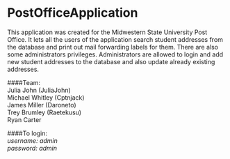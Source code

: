 # PostOfficeApplication
This application was created for the Midwestern State University Post Office. It lets all the users of the application search 
student addresses from the database and print out mail forwarding labels for them. There are also some administrators privileges.
Administrators are allowed to login and add new student addresses to the database and also update already existing addresses.

####Team:  
Julia John (JuliaJohn)  
Michael Whitley (Cptnjack)  
James Miller (Daroneto)  
Trey Brumley  (Raetekusu)  
Ryan Carter  
  
####To login:   
*username: admin  
password: admin*
